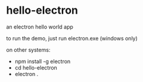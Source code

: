 # hello-electron
an electron hello world app

to run the demo, just run electron.exe (windows only)

on other systems:
* npm install -g electron
* cd hello-electron
* electron .
